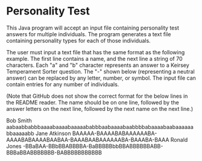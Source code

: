 # Personality Test
This Java program will accept an input file containing personality test answers for multiple individuals. The program generates a text file containing personality types for each of those individuals.

The user must input a text file that has the same format as the following example. The first line contains a name, and the next line a string of 70 characters. Each "a" and "b" character represents an answer to a Keirsey Temperament Sorter question. The "-" shown below (representing a neutral answer) can be replaced by any letter, number, or symbol. The input file can contain entries for any number of individuals.

(Note that GitHub does not show the correct format for the below lines in the README reader. The name should be on one line, followed by the answer letters on the next line, followed by the next name on the next line.)

Bob Smith
aabaabbabbbaaaabaaaabaaaaababbbaabaaaabaabbbbabaaaabaabaaaaaabbaaaaabb
Jane Atkinson
BAAAAA-BAAAABABAAAAAABA-AAAABABAAAABAABAA-BAAABAABAAAAAABA-BAAABA-BAAA
Ronald Jones
-BBaBAA-BBbBBABBBBA-BaBBBBBbbBBABBBBBBABB-BBBaBBABBBBBBB-BABBBBBBBBBBB
